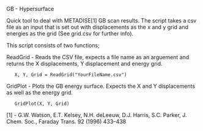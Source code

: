 GB - Hypersurface

Quick tool to deal with METADISE[1] GB scan results. The script takes a csv file as an input that is set out 
with displacements as the x and y grid and energies as the grid (See grid.csv for further info). 


This script consists of two functions;

ReadGrid - Reads the CSV file, expects a file name as an arguement and returns the X displacements, Y displacement and energy grid. 

	   X, Y, Grid = ReadGrid("YourFileName.csv")

GridPlot - Plots the GB energy surface. Expects the X and Y displacements as well as the energy grid. 

	   GridPlot(X, Y, Grid)


[1] - G.W. Watson, E.T. Kelsey, N.H. deLeeuw, D.J. Harris, S.C. Parker, J. Chem. Soc., Faraday Trans. 92 (1996) 433–438
